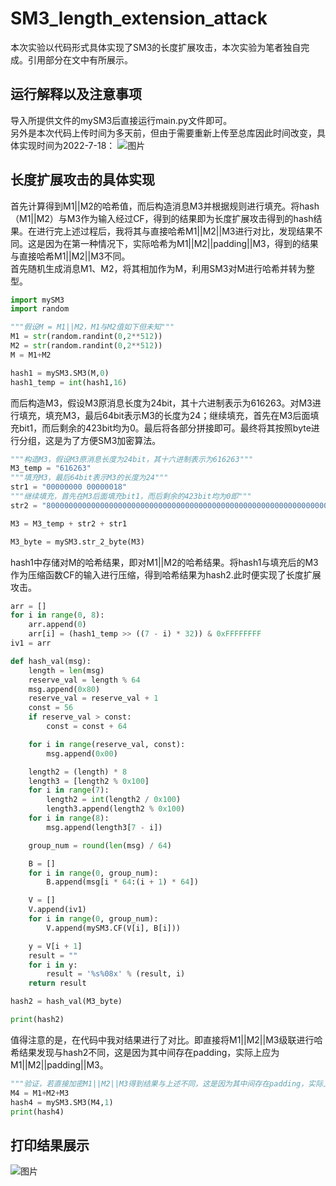 # SM3_length_extension_attack
本次实验以代码形式具体实现了SM3的长度扩展攻击，本次实验为笔者独自完成。引用部分在文中有所展示。
## 运行解释以及注意事项
导入所提供文件的mySM3后直接运行main.py文件即可。  
另外是本次代码上传时间为多天前，但由于需要重新上传至总库因此时间改变，具体实现时间为2022-7-18： 
![图片](https://user-images.githubusercontent.com/105708747/181272609-db942b39-9e4a-4046-81ad-2bd30289ae54.png)
## 长度扩展攻击的具体实现
首先计算得到M1||M2的哈希值，而后构造消息M3并根据规则进行填充。将hash（M1||M2）与M3作为输入经过CF，得到的结果即为长度扩展攻击得到的hash结果。在进行完上述过程后，我将其与直接哈希M1||M2||M3进行对比，发现结果不同。这是因为在第一种情况下，实际哈希为M1||M2||padding||M3，得到的结果与直接哈希M1||M2||M3不同。  
首先随机生成消息M1、M2，将其相加作为M，利用SM3对M进行哈希并转为整型。
```python
import mySM3
import random

"""假设M = M1||M2，M1与M2值如下但未知"""
M1 = str(random.randint(0,2**512))
M2 = str(random.randint(0,2**512))
M = M1+M2

hash1 = mySM3.SM3(M,0)
hash1_temp = int(hash1,16)

```
而后构造M3，假设M3原消息长度为24bit，其十六进制表示为616263。对M3进行填充，填充M3，最后64bit表示M3的长度为24；继续填充，首先在M3后面填充bit1，而后剩余的423bit均为0。最后将各部分拼接即可。最终将其按照byte进行分组，这是为了方便SM3加密算法。
```python
"""构造M3，假设M3原消息长度为24bit，其十六进制表示为616263"""
M3_temp = "616263"
"""填充M3，最后64bit表示M3的长度为24"""
str1 = "00000000 00000018"
"""继续填充，首先在M3后面填充bit1，而后剩余的423bit均为0即"""
str2 = "8000000000000000000000000000000000000000000000000000000000000000000000000000000000000000000000000000000000"

M3 = M3_temp + str2 + str1

M3_byte = mySM3.str_2_byte(M3)
```
hash1中存储对M的哈希结果，即对M1||M2的哈希结果。将hash1与填充后的M3作为压缩函数CF的输入进行压缩，得到哈希结果为hash2.此时便实现了长度扩展攻击。
```python
arr = []
for i in range(0, 8):
    arr.append(0)
    arr[i] = (hash1_temp >> ((7 - i) * 32)) & 0xFFFFFFFF
iv1 = arr

def hash_val(msg):
    length = len(msg)
    reserve_val = length % 64
    msg.append(0x80)
    reserve_val = reserve_val + 1
    const = 56
    if reserve_val > const:
        const = const + 64

    for i in range(reserve_val, const):
        msg.append(0x00)

    length2 = (length) * 8
    length3 = [length2 % 0x100]
    for i in range(7):
        length2 = int(length2 / 0x100)
        length3.append(length2 % 0x100)
    for i in range(8):
        msg.append(length3[7 - i])

    group_num = round(len(msg) / 64)

    B = []
    for i in range(0, group_num):
        B.append(msg[i * 64:(i + 1) * 64])

    V = []
    V.append(iv1)
    for i in range(0, group_num):
        V.append(mySM3.CF(V[i], B[i]))

    y = V[i + 1]
    result = ""
    for i in y:
        result = '%s%08x' % (result, i)
    return result

hash2 = hash_val(M3_byte)

print(hash2)
```
值得注意的是，在代码中我对结果进行了对比。即直接将M1||M2||M3级联进行哈希结果发现与hash2不同，这是因为其中间存在padding，实际上应为M1||M2||padding||M3。
```python
"""验证，若直接加密M1||M2||M3得到结果与上述不同，这是因为其中间存在padding，实际上应为M1||M2||padding||M3"""
M4 = M1+M2+M3
hash4 = mySM3.SM3(M4,1)
print(hash4)
```
## 打印结果展示
![图片](https://user-images.githubusercontent.com/105708747/181276966-82fa791d-45c7-4daa-8aa8-d67c2541dc96.png)
